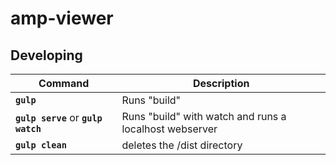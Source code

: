 # amp-viewer


## Developing

| Command                                                                 | Description                                                           |
| ----------------------------------------------------------------------- | --------------------------------------------------------------------- |
| **`gulp`** | Runs "build" |
| **`gulp serve`** or **`gulp watch`** | Runs "build" with watch and runs a localhost webserver |
| **`gulp clean`** | deletes the /dist directory |
